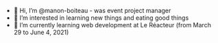 - 👋 Hi, I’m @manon-boiteau - was event project manager
- 👀 I’m interested in learning new things and eating good things
- 🌱 I’m currently learning web development at Le Réacteur (from March 29 to June 4, 2021)

<!---
manon-boiteau/manon-boiteau is a ✨ special ✨ repository because its `README.md` (this file) appears on your GitHub profile.
You can click the Preview link to take a look at your changes.
--->
